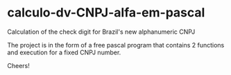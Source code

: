 # calculo-dv-CNPJ-alfa-em-pascal
Calculation of the check digit for Brazil's new alphanumeric CNPJ

The project is in the form of a free pascal program that contains 2 functions and execution for a fixed CNPJ number.

Cheers!
